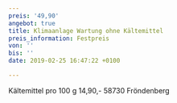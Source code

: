 ```yaml
---
preis: '49,90'
angebot: true
title: Klimaanlage Wartung ohne Kältemittel
preis_information: Festpreis
von: ''
bis: ''
date: 2019-02-25 16:47:22 +0100

---
```

Kältemittel pro 100 g 14,90,- 58730 Fröndenberg